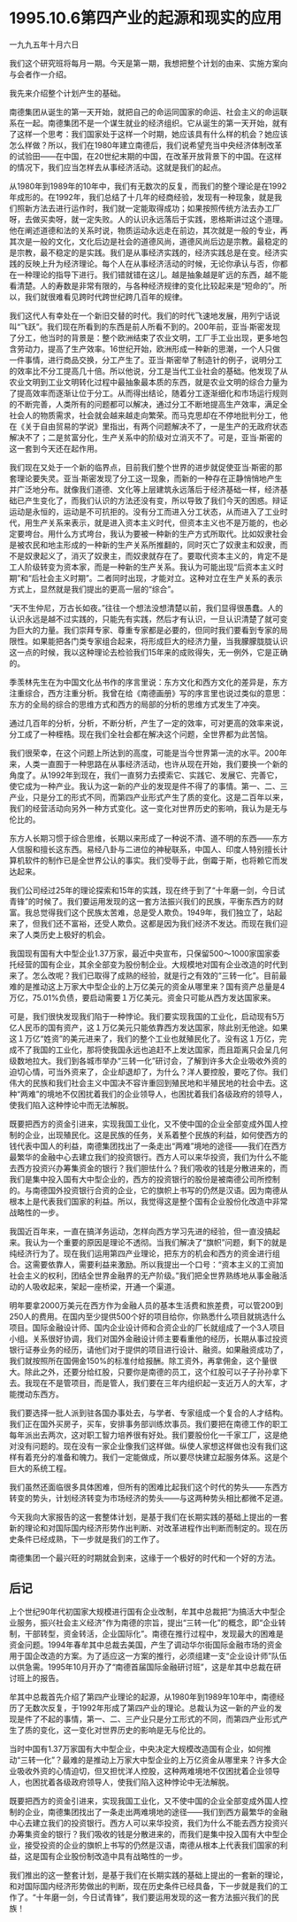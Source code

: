 # 1995.10.6第四产业的起源和现实的应用

一九九五年十月六日

  
  
 我们这个研究班将每月一期。今天是第一期，我想把整个计划的由来、实施方案向与会者作一介绍。  
  
 我先来介绍整个计划产生的基础。  
  
 南德集团从诞生的第一天开始，就把自己的命运同国家的命运、社会主义的命运联系在一起。南德集团不是一个谋生就业的经济组织。它从诞生的第一天开始，就有了这样一个思考：我们国家处于这样一个时期，她应该具有什么样的机会？她应该怎么样做？所以，我们在1980年建立南德后，我们说希望充当中央经济体制改革的试验田——在中国，在20世纪末期的中国，在改革开放背景下的中国。在这样的情况下，我们应当怎样去从事经济活动。这就是我们的起点。  
  
 从1980年到1989年的10年中，我们有无数次的反复，而我们的整个理论是在1992年成形的。在1992年，我们总结了十几年的经商经验，发现有一种现象，就是我们照新方法去进行运作时，我们就一定能取得成功；如果按照传统方法去办工厂呀，去做买卖呀，就一定失败。人的认识永远落后于实践，恩格斯讲过这个道理。他在阐述道德和法的关系时说，物质运动永远走在前边，其次就是一般的专业，再其次是一般的文化，文化后边是社会的道德风尚，道德风尚后边是宗教。最稳定的是宗教，最不稳定的是实践。我们是从事经济实践的，经济实践总是在变。经济实践的反映上升为经济理论。每个人在从事经济活动的时候，无论你承认与否，你都在一种理论的指导下进行。我们错就错在这儿。越是抽象越是旷远的东西，越不能看清楚。人的寿数是非常有限的，与各种经济规律的变化比较起来是“短命的”。所以，我们就很难看见跨时代跨世纪跨几百年的规律。  
  
 我们这代人有幸处在一个新旧交替的时代。我们的时代飞速地发展，用列宁话说叫“飞跃”。我们现在所看到的东西是前人所看不到的。200年前，亚当·斯密发现了分工，他当时的背景是：整个欧洲结束了农业文明，工厂手工业出现，更多地包含劳动力，提高了生产效率。16世纪开始，欧洲形成一种新的思潮，一个人只做一件事情，进行商品交换，分工产生了。亚当·斯密举了制造针的例子，说明分工的效率比不分工提高几十倍。所以他说，分工是当代工业社会的基础。他发现了从农业文明到工业文明转化过程中最抽象最本质的东西，就是农业文明的综合力量为了提高效率而逐渐让位于分工。从而得出结论，随着分工逐渐细化和市场运行规则的不断完善，人类所有的问题都可以解决，通过分工不断地提高生产效率，满足全社会人的物质需求，社会就会越来越走向繁荣。而马克思却在不停地批判分工，他在《关于自由贸易的学说》里指出，有两个问题解决不了，一是生产的无政府状态解决不了；二是贫富分化，生产关系中的阶级对立消灭不了。可是，亚当·斯密的这一套到今天还在起作用。  
  
 我们现在又处于一个新的临界点，目前我们整个世界的进步就促使亚当·斯密的那套理论要失灵。亚当·斯密发现了分工这一现象，而新的一种存在正静悄悄地产生并广泛地分布。就像我们道德、文化等上层建筑永远落后于经济基础一样，经济基础已产生变化了，而我们认识的方法还没有变，所以导致了我们今天的困惑。辩证运动是永恒的，运动是不可抗拒的。没有分工而进入分工状态，从而进入了工业时代，用生产关系来表示，就是进入资本主义时代，但资本主义也不是万能的，也必定要垮台。用什么方式垮台，我认为要被一种新的生产方式所取代。比如奴隶社会是被农民和地主形成的一种新的生产关系所推翻的，同时灭亡了奴隶主和奴隶，而不是奴隶起义了，消灭了奴隶主，而奴隶就存在了。要取代资本主义的，肯定不是工人阶级转变为资本家，而是一种新的生产关系。我认为可能出现“后资本主义时期”和“后社会主义时期”。二者同时出现，才能对立。这种对立在生产关系的表示方式上，显然就是我们提出的更高一层的“综合”。  
  
 “天不生仲尼，万古长如夜。”往往一个想法没想清楚以前，我们显得很愚蠢。人的认识永远是越不过实践的，只能先有实践，然后才有认识，一旦认识清楚了就可变为巨大的力量。我们崇拜专家、尊重专家都是必要的，但同时我们要看到专家的局限性。如果能把各门类专家组合起来，将形成巨大的经济力量，当我朦朦胧胧认识这一点的时候，我以这种理论去检验我们15年来的成败得失，无一例外，它是正确的。  
  
 季羡林先生在为中国文化丛书作的序言里说：东方文化和西方文化的差异是，东方注重综合，西方注重分析。我曾在给《南德画册》写的序言里也说过类似的意思：东方的全局的综合的思维方式和西方的局部的分析的思维方式发生了冲突。  
  
 通过几百年的分析，分析，不断分析，产生了一定的效率，可对更高的效率来说，分工成了一种桎梏。现在我们全社会都在解决这个问题，全世界都为此苦恼。  
  
 我们很荣幸，在这个问题上所达到的高度，可能是当今世界第一流的水平。200年来，人类一直囿于一种思路在从事经济活动，也许从现在开始，我们要换一个新的角度了。从1992年到现在，我们一直努力去摸索它、实践它、发展它、完善它，使它成为一种产业。我认为这一新的产业的发现是件不得了的事情。第一、二、三产业，只是分工的形式不同，而第四产业形式产生了质的变化。这是二百年以来，我们的经营活动向另外一种方式变化。这一变化对世界历史的影响，我认为是无与伦比的。  
  
 东方人长期习惯于综合思维，长期以来形成了一种说不清、道不明的东西——东方人信服和擅长这东西。易经八卦与二进位的神秘联系，中国人、印度人特别擅长计算机软件的制作已是全世界公认的事实。我们受辱于此，倒霉于斯，也将赖它而发达起来。  
  
 我们公司经过25年的理论探索和15年的实践，现在终于到了“十年磨一剑，今日试青锋”的时候了。我们要运用发现的这一套方法振兴我们的民族，平衡东西方的财富。我总觉得我们这个民族太苦难，总是受人欺负。1949年，我们独立了，站起来了，但我们还不富裕，还受人欺负。这都是因为我们经济不发达。而现在我们迎来了人类历史上极好的机会。  
  
 我国现有国有大中型企业1.37万家，最近中央宣布，只保留500～1000家国家委托经营的国有企业，其余全部变为股份制企业。大规模地对国有企业改造的时代到来了。怎么改呢？我们已取得了成熟的经验，就是行之有效的“三转一化”。目前最难的是推动这上万家大中型企业的上万亿美元的资金从哪里来？国有资产总量是4万亿，75.01%负债，要启动需要１万亿美元。资金只可能从西方发达国家来。  
  
 可是，我们很快发现我们陷于一种悖论。我们要实现我国的工业化，启动现有5万亿人民币的国有资产，这１万亿美元只能依靠西方发达国家，除此别无他途。如果这１万亿“姓资”的美元进来了，我们的整个工业也就殖民化了。没有这１万亿，完成不了我国的工业化，那将使我国永远也追赶不上发达国家，而且距离只会呈几何级数地拉大。我们到各城市举办“三转一化”研讨会，了解到许多大企业吸收外资的迫切心情，可当外资来了，企业却退却了，为什么？洋人要控股，要吃了你。我们伟大的民族和我们社会主义中国决不容许重回到殖民地和半殖民地的社会中去。这种“两难”的境地不仅困扰着我们的企业领导人，也困扰着我们各级政府的领导人，使我们陷入这种悖论中而无法解脱。  
  
 既要把西方的资金引进来，实现我国工业化，又不使中国的企业全部变成外国人控制的企业，出现殖民化。这是民族的任务，关系着整个民族的利益，如何使西方的钱代表中国人的利益，南德集团找出了一条走出“两难”境地的途径——我们在西方最繁华的金融中心去建立我们的投资银行。西方人可以来华投资，我们为什么不能去西方投资兴办筹集资金的银行？我们胆怯什么？我们吸收的钱是分散进来的，而我们是集中投入国有大中型企业的，西方的投资银行的股份是被南德公司所控制的。与南德国外投资银行合资的企业，它的旗帜上书写的仍然是汉语。因为南德从根本上是代表我们国家的利益。所以，我觉得这是整个国有企业股份化改造中非常战略性的一步。  
  
 我国近百年来，一直在搞洋务运动，怎样向西方学习先进的经验，但一直没搞起来。我认为一个重要的原因是理论不透彻。当我们解决了“旗帜”问题，剩下的就是纯经济行为了。现在我们运用第四产业理论，把东方的机会和西方的资金进行组合。这需要依靠人，需要利益来激励。所以我提出一个口号：“资本主义的工资加社会主义的权利，团结全世界金融界的无产阶级。”我们把全世界熟练地从事金融活动的人吸收起来，架起一座桥梁，开通一个渠道。  
  
 明年要拿2000万美元在西方作为金融人员的基本生活费和旅差费，可以管200到250人的费用。在国内至少提供500个好的项目给你，你熟悉什么项目就挑选什么项目。国际金融设计师、国内企业设计师和合资企业的厂长就组成了一个3人项目小组。关系很好协调，我们对国外金融设计师主要看重他的经历，长期从事过投资银行证券业务的经历，请他们对于提供的项目进行设计、融资。如果融资成功了，我们就按照所在国佣金150%的标准付给报酬。除工资外，再拿佣金，这个量很大。除此之外，还要分给红股，只要你是南德的员工，这个红股可以子子孙孙拿下去。我现在不是管项目，而是管人，我们要在三年内组织起一支近万人的大军，才能搅动东西方。  
  
 我们要选择一批人派到驻各国办事处去，与学者、专家组成一个复合的人才结构。我们正在国外买房子，买车，安排事务部训练炊事员。我们要把在南德工作的职工每年派出去两次，这对职工智力培养很有好处。我们要股份化一千家工厂，这是绝对没有问题的。现在没有一家企业像我们这样做。纵使人家想这样做也没有我们这样有着充分的准备和魄力。我们一定能做成，所以要尽快建立起服务体系。这是个巨大的系统工程。  
  
 我们虽然还面临很多具体困难，但所有的困难比起我们这个时代的势头——东西方转变的势头，计划经济转变为市场经济的势头——与这两种势头相比都微不足道。  
  
 今天我向大家报告的这一套整体计划，是基于我们在长期实践的基础上提出的一套新的理论和对国际国内经济形势作出判断、对改革进程作出判断而制定的。现在历史条件已经成熟，下一步就是我们的工作了。  
  
 南德集团一个最兴旺的时期就会到来，这缘于一个极好的时代和一个好的方法。

## **后记**

上个世纪90年代初国家大规模进行国有企业改制，牟其中总裁把“为搞活大中型企业服务，振兴社会主义经济”作为南德的宗旨，提出“三转一化”的概念，即“企业转制，干部转型，资金转活，企业国际化”。南德在推行过程中，发现最大的困难是资金问题。1994年春牟其中总裁去美国，产生了调动华尔街国际金融市场的资金用于国企改造的方案。为了适应这一方案的推行，必须组建一支“企业设计师”队伍以供急需。1995年10月开办了“南德首届国际金融研讨班”，这是牟其中总裁在研讨班上的报告。  
  
 牟其中总裁首先介绍了第四产业理论的起源，从1980年到1989年10年中，南德经历了无数次反复，于1992年形成了第四产业的理论。总裁认为这一新的产业的发现是件了不起的事情，第一、二、三产业只是分工形式的不同，而第四产业形式产生了质的变化，这一变化对世界历史的影响是无与伦比的。  
  
 当时中国有1.37万家国有大中型企业，中央决定大规模改造国有企业，如何推动“三转一化”？最难的是推动上万家大中型企业的上万亿资金从哪里来？许多大企业吸收外资的心情迫切，但又担忧洋人控股，这种两难境地不仅困扰着企业领导人，也困扰着各级政府领导人，使我们陷入这种悖论中无法解脱。  
  
 既要把西方的资金引进来，实现我国工业化，又不使中国的企业全部变成外国人控制的企业，南德集团找出了一条走出两难境地的途径——我们到西方最繁华的金融中心去建立我们的投资银行。西方人可以来华投资，我们为什么不能去西方投资兴办筹集资金的银行？我们吸收的钱是分散进来的，而我们是集中投入国有大中型企业，接受投资的企业的旗帜上书写的仍然是汉语，南德从根本上代表我们国家的利益，这是国有企业股份制改造中具有战略性的一步。  
  
 我们推出的这一整套计划，是基于我们在长期实践的基础上提出的一套新的理论，和对国际国内经济形势做出的判断，现在历史条件已经具备，下一步就是我们的工作了。“十年磨一剑，今日试青锋”，我们要运用发现的这一套方法振兴我们的民族！  


